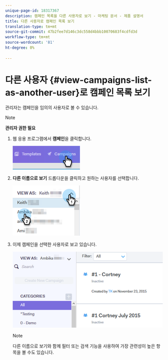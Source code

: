 ```yaml
---
unique-page-id: 18317367
description: 캠페인 목록을 다른 사용자로 보기 - 마케팅 문서 - 제품 설명서
title: 다른 사용자로 캠페인 목록 보기
translation-type: tm+mt
source-git-commit: 47b2fee7d146c3dc558d4bbb10070683f4cdfd3d
workflow-type: tm+mt
source-wordcount: '81'
ht-degree: 0%

---
```



# 다른 사용자 {#view-campaigns-list-as-another-user}로 캠페인 목록 보기

관리자는 캠페인을 임의의 사용자로 볼 수 있습니다.

>[!NOTE]
>
>**관리자 권한 필요**

1. 웹 응용 프로그램에서 **캠페인**&#x200B;을 클릭합니다.

   ![](assets/one-5.png)

1. **다른 이름으로 보기** 드롭다운을 클릭하고 원하는 사용자를 선택합니다.

   ![](assets/two-4.png)

1. 이제 캠페인을 선택한 사용자로 보고 있습니다.

   ![](assets/three-4.png)

   >[!NOTE]
   >
   >다른 이름으로 보기와 함께 필터 또는 검색 기능을 사용하여 가장 관련성이 높은 항목을 볼 수도 있습니다.

